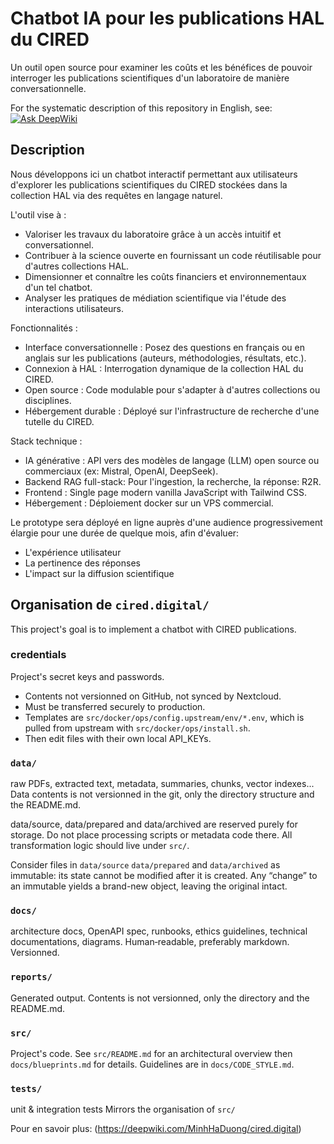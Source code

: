 # Chatbot IA pour les publications HAL du CIRED

Un outil open source pour examiner les coûts et les bénéfices de pouvoir interroger les publications scientifiques d'un laboratoire de manière conversationnelle.

For the systematic description of this repository in English, see: [![Ask DeepWiki](https://deepwiki.com/badge.svg)](https://deepwiki.com/MinhHaDuong/cired.digital)

## Description

Nous développons ici un chatbot interactif permettant aux utilisateurs d'explorer les publications scientifiques du CIRED stockées dans la collection HAL via des requêtes en langage naturel.

L'outil vise à :

- Valoriser les travaux du laboratoire grâce à un accès intuitif et conversationnel.
- Contribuer à la science ouverte en fournissant un code réutilisable pour d'autres collections HAL.
- Dimensionner et connaître les coûts financiers et environnementaux d'un tel chatbot.
- Analyser les pratiques de médiation scientifique via l'étude des interactions utilisateurs.

Fonctionnalités :

-    Interface conversationnelle : Posez des questions en français ou en anglais sur les publications (auteurs, méthodologies, résultats, etc.).
-    Connexion à HAL : Interrogation dynamique de la collection HAL du CIRED.
-    Open source : Code modulable pour s'adapter à d'autres collections ou disciplines.
-    Hébergement durable : Déployé sur l'infrastructure de recherche d'une tutelle du CIRED.

Stack technique :

-    IA générative : API vers des modèles de langage (LLM) open source ou commerciaux (ex: Mistral, OpenAI, DeepSeek).
-    Backend RAG full-stack: Pour l'ingestion, la recherche, la réponse: R2R.
-    Frontend : Single page modern vanilla JavaScript with Tailwind CSS.
-    Hébergement : Déploiement docker sur un VPS commercial.

Le prototype sera déployé en ligne auprès d'une audience progressivement élargie pour une durée de quelque mois, afin d'évaluer:

-    L'expérience utilisateur
-    La pertinence des réponses
-    L'impact sur la diffusion scientifique

## Organisation de `cired.digital/`

This project's goal is to implement a chatbot with CIRED publications.

### credentials

Project's secret keys and passwords.

- Contents not versionned on GitHub, not synced by Nextcloud.
- Must be transferred securely to production.
- Templates are `src/docker/ops/config.upstream/env/*.env`, which is pulled from upstream with `src/docker/ops/install.sh`.
- Then edit files with their own local API_KEYs.

### `data/`
raw PDFs, extracted text, metadata, summaries, chunks, vector indexes...
Data contents is not versionned in the git, only the directory structure and the README.md.

data/source, data/prepared and data/archived are reserved purely for storage. Do not place processing scripts or metadata code there. All transformation logic should live under `src/`.

Consider files in `data/source` `data/prepared` and `data/archived`  as immutable: its state cannot be modified after it is created. Any “change” to an immutable yields a brand-new object, leaving the original intact.

### `docs/`
architecture docs, OpenAPI spec, runbooks, ethics guidelines,
technical documentations, diagrams.
Human‑readable, preferably markdown.
Versionned.

### `reports/`
Generated output.
Contents is not versionned, only the directory and the README.md.

### `src/`

Project's code. See `src/README.md` for an architectural overview then `docs/blueprints.md` for details. Guidelines are in `docs/CODE_STYLE.md`.

### `tests/`
unit & integration tests
Mirrors the organisation of `src/`

Pour en savoir plus: (https://deepwiki.com/MinhHaDuong/cired.digital)
